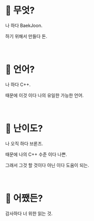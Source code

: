 # 🧠 무엇?
나 하다 BaekJoon.

하기 위해서 만들다 돈.<br><br><br>

# 💬 언어?
나 하다 C++.

때문에 이것 이다 나의 유일한 가능한 언어.<br><br><br>

# 🏅 난이도?
나 오직 하다 브론즈.

때문에 나의 C++ 수준 이다 나쁜.

그래서 그것 할 것이다 아닌 이다 도움이 되는.<br><br><br>

# 🤷 어쨌든?
감사하다 너 위한 읽는 것.
